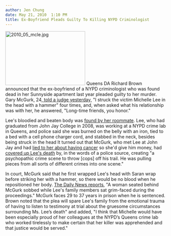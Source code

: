 ```yaml
---
author: Jen Chung
date: May 21, 2010  1:10 PM
title: Ex-Boyfriend Pleads Guilty To Killing NYPD Criminologist
---
```


<p><span class="mt-enclosure mt-enclosure-image" style="display: inline;"> <img alt="2010_05_mcle.jpg" src="https://web.archive.org/web/20130304024452im_/http://gothamist.com/attachments/jen/2010_05_mcle.jpg" width="250" height="169" class="image-left"> </span>Queens DA Richard Brown announced that the ex-boyfriend of a NYPD criminologist who was found dead in her Sunnyside apartment last year pleaded guilty to her murder.  Gary McGurk, 24,<a href="https://web.archive.org/web/20130304024452/http://www.nypost.com/p/news/local/ex_lover_pleads_guilty_in_slaying_C75jyis7izwJd3Xg5880lL?CMP=OTC-rss&amp;FEEDNAME="> told a judge yesterday,</a> &quot;I struck the victim Michelle Lee in the head with a hammer&quot; four times, and, when asked what his relationship was with her, he answered, &quot;Long-time friends, you honor.&quot;</p>

<p>Lee&apos;s bloodied and beaten body was <a href="https://web.archive.org/web/20130304024452/http://gothamist.com/2009/04/28/stab_city.php">found by her roommate</a>.  Lee, who had graduated from John Jay College in 2008, was working at a NYPD crime lab in Queens, and police said she was burned on the belly with an iron, tied to a bed with a cell phone charger cord, and stabbed in the neck, besides being struck in the head  It turned out that McGurk, who met Lee at John Jay and had <a href="https://web.archive.org/web/20130304024452/http://gothamist.com/2009/05/22/ex-boyfriend_indicted_in_murder_of.php">lied to her about having cancer</a> so she&apos;d give him money, had <a href="https://web.archive.org/web/20130304024452/http://gothamist.com/2009/05/23/suspect_allegedly_covered_up_nypd_c.php">covered up Lee&apos;s death</a> by, in the words of a police source, creating &quot;a psychopathic crime scene to throw [cops] off his trail. He was pulling pieces from all sorts of different crimes into one scene.&quot;  </p>

<p>In court, McGurk said that he first wrapped Lee&apos;s head with Saran wrap before striking her with a hammer, so there would be no blood when he repositioned her body.    <a href="https://web.archive.org/web/20130304024452/http://www.nydailynews.com/news/ny_crime/2010/05/21/2010-05-21_guilty_plea_in_horror_slay_of_nypd_criminologist.html">The Daily News reports</a>, &quot;A woman seated behind McGurk sobbed while Lee&apos;s family members sat grim-faced during the proceedings.&quot;  McGurk faces 29 to 37 years in prison when he is sentenced.   Brown noted that the plea will spare Lee&apos;s family from the emotional trauma of having to listen to testimony at trial about the gruesome circumstances surrounding Ms. Lee&#x2019;s death&quot; and added, &quot;I think that Michelle would have been especially proud of her colleagues at the NYPD&#x2019;s Queens crime lab who worked tirelessly to make certain that her killer was apprehended and that justice would be served.&quot;</p>